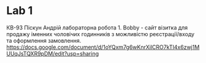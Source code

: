 # Lab 1
КВ-93 Піскун Андрій лабораторна робота 1.
Bobby - сайт візитка для продажу іменних чоловічих годинників з можливістю реєстрації/входу та оформлення замовлення.
https://docs.google.com/document/d/1oYQxm7g6wKnrXilCRO7kTl4x6zwj1MUUqJsTQXR9pDM/edit?usp=sharing

